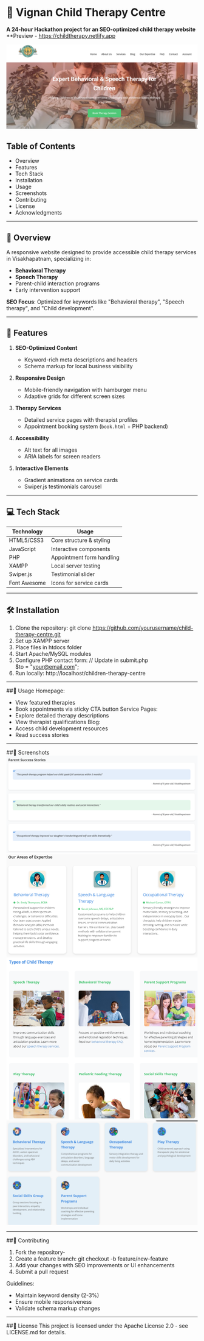 # 🌟 Vignan Child Therapy Centre  
**A 24-hour Hackathon project for an SEO-optimized child therapy website**  
**Preview - https://childtherapy.netlify.app

![Project Banner](images/ban.png)  

## Table of Contents  
- Overview  
- Features  
- Tech Stack
- Installation  
- Usage  
- Screenshots  
- Contributing  
- License  
- Acknowledgments  

---

## 📖 Overview  
A responsive website designed to provide accessible child therapy services in Visakhapatnam, specializing in:  
- **Behavioral Therapy**  
- **Speech Therapy**  
- Parent-child interaction programs  
- Early intervention support  

**SEO Focus**: Optimized for keywords like "Behavioral therapy", "Speech therapy", and "Child development".

---

## 🚀 Features  
1. **SEO-Optimized Content**  
   - Keyword-rich meta descriptions and headers  
   - Schema markup for local business visibility  

2. **Responsive Design**  
   - Mobile-friendly navigation with hamburger menu  
   - Adaptive grids for different screen sizes  

3. **Therapy Services**  
   - Detailed service pages with therapist profiles  
   - Appointment booking system (`book.html` + PHP backend)  

4. **Accessibility**  
   - Alt text for all images  
   - ARIA labels for screen readers  

5. **Interactive Elements**  
   - Gradient animations on service cards  
   - Swiper.js testimonials carousel  

---

## 💻 Tech Stack  
| Technology      | Usage                                |
|-----------------|--------------------------------------|
| HTML5/CSS3      | Core structure & styling             |
| JavaScript      | Interactive components               |
| PHP             | Appointment form handling            |
| XAMPP           | Local server testing                 |
| Swiper.js       | Testimonial slider                   |
| Font Awesome    | Icons for service cards              |

---

## 🛠️ Installation  
1. Clone the repository: 
       git clone https://github.com/yourusername/child-therapy-centre.git  
2. Set up XAMPP server
3. Place files in htdocs folder
4. Start Apache/MySQL modules
5. Configure PHP contact form:
   // Update in submit.php  
       $to = "your@email.com";
6. Run locally:
       http://localhost/children-therapy-centre

---

##📱 Usage
Homepage:
  - View featured therapies
  - Book appointments via sticky CTA button
Service Pages:
  - Explore detailed therapy descriptions
  - View therapist qualifications
Blog:
  - Access child development resources
  - Read success stories
    
---

##📸 Screenshots
![Project Banner](images/rev.png)  
![Project Banner](images/exp.png)  
![Project Banner](images/oth.png)
![Project Banner](images/ser.png)  



---

##🤝 Contributing
1. Fork the repository-
2. Create a feature branch:
      git checkout -b feature/new-feature  
3. Add your changes with SEO improvements or UI enhancements
4. Submit a pull request

Guidelines:
  - Maintain keyword density (2-3%)
  - Ensure mobile responsiveness
  - Validate schema markup changes

---

##📄 License
This project is licensed under the Apache License 2.0 - see LICENSE.md for details.
